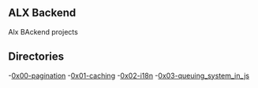 ## ALX Backend

Alx BAckend projects

## Directories

-[0x00-pagination](./0x00-pagination)
-[0x01-caching](./0x01-caching)
-[0x02-i18n](./0x02-i18n)
-[0x03-queuing_system_in_js](./0x03-queuing_system_in_js)

